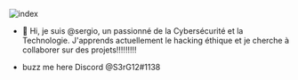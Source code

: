 ![index](https://user-images.githubusercontent.com/93042298/180804095-0bbc1078-29b4-4e0b-8f74-0a816abf0c0a.jpg)


- 👋 Hi, je suis @sergio, un passionné  de la Cybersécurité et la Technologie. J'apprends actuellement le hacking éthique et je cherche à collaborer sur des projets!!!!!!!!!

- buzz me here
Discord @S3rG12#1138 

